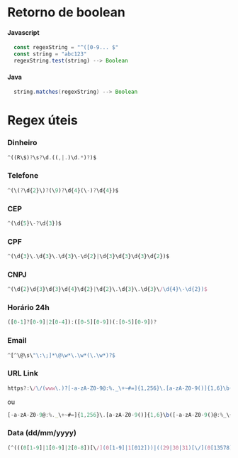 # Retorno de boolean
#### Javascript
```javascript
  const regexString = "^([0-9... $"
  const string = "abc123"
  regexString.test(string) --> Boolean
```
#### Java
```java
  string.matches(regexString) --> Boolean
```
# Regex úteis

### Dinheiro
```javascript
^((R\$)?\s?\d.((,|.)\d.*)?)$
```

### Telefone
```javascript
^(\(?\d{2}\)?(\9)?\d{4}(\-)?\d{4})$
```

### CEP
```javascript
^(\d{5}\-?\d{3})$
```

### CPF
```javascript
^(\d{3}\.\d{3}\.\d{3}\-\d{2}|\d{3}\d{3}\d{3}\d{2})$
```

### CNPJ
```javascript
^(\d{2}\d{3}\d{3}\d{4}\d{2}|\d{2}\.\d{3}\.\d{3}\/\d{4}\-\d{2})$
```

### Horário 24h
```javascript
([0-1]?[0-9]|2[0-4]):([0-5][0-9])(:[0-5][0-9])?
```

### Email
```javascript
^[^\@\s\"\:\;]*\@\w*\.\w*(\.\w*)?$
```

### URL Link
```javascript
https?:\/\/(www\.)?[-a-zA-Z0-9@:%._\+~#=]{1,256}\.[a-zA-Z0-9()]{1,6}\b([-a-zA-Z0-9()@:%_\+.~#?&//=]*)
```
ou
```javascript
[-a-zA-Z0-9@:%._\+~#=]{1,256}\.[a-zA-Z0-9()]{1,6}\b([-a-zA-Z0-9()@:%_\+.~#?&//=]*)
```

### Data (dd/mm/yyyy)
```javascript
(^(((0[1-9]|1[0-9]|2[0-8])[\/](0[1-9]|1[012]))|((29|30|31)[\/](0[13578]|1[02]))|((29|30)[\/](0[4,6,9]|11)))[\/](19|[2-9][0-9])\d\d$)|(^29[\/]02[\/](19|[2-9][0-9])(00|04|08|12|16|20|24|28|32|36|40|44|48|52|56|60|64|68|72|76|80|84|88|92|96)$)
```
